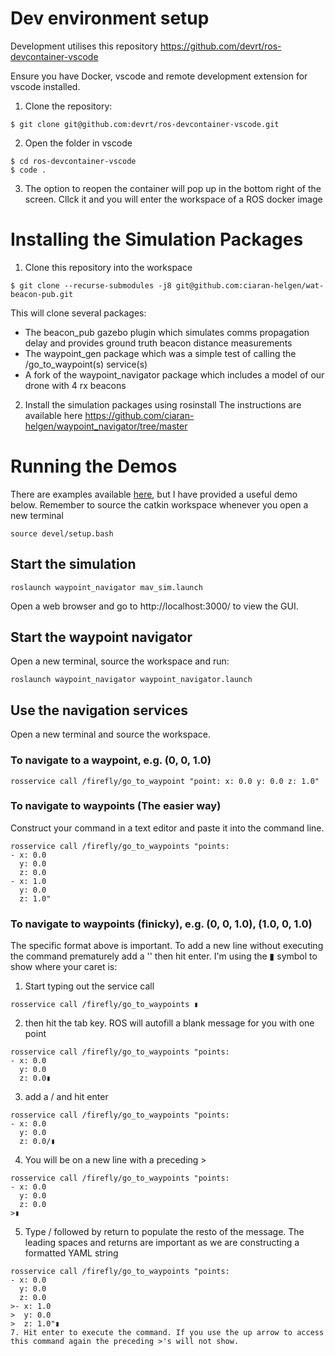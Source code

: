 # Dev environment setup
Development utilises this repository https://github.com/devrt/ros-devcontainer-vscode

Ensure you have Docker, vscode and remote development extension for vscode installed.

1. Clone the repository:
```shell
$ git clone git@github.com:devrt/ros-devcontainer-vscode.git
```

2. Open the folder in vscode
```shell
$ cd ros-devcontainer-vscode
$ code .
```

3. The option to reopen the container will pop up in the bottom right of the screen. Cllck it and you will enter the workspace of a ROS docker image

# Installing the Simulation Packages

1. Clone this repository into the workspace
```shell
$ git clone --recurse-submodules -j8 git@github.com:ciaran-helgen/wat-beacon-pub.git
```
This will clone several packages:
- The beacon_pub gazebo plugin which simulates comms propagation delay and provides ground truth beacon distance measurements
- The waypoint_gen package which was a simple test of calling the /go_to_waypoint(s) service(s)
- A fork of the waypoint_navigator package which includes a model of our drone with 4 rx beacons

2. Install the simulation packages using rosinstall
The instructions are available here https://github.com/ciaran-helgen/waypoint_navigator/tree/master

# Running the Demos
There are examples available [here](https://github.com/ciaran-helgen/waypoint_navigator), but I have provided a useful demo below.
Remember to source the catkin workspace whenever you open a new terminal
``` shell
source devel/setup.bash
```
## Start the simulation
```shell
roslaunch waypoint_navigator mav_sim.launch
```
Open a web browser and go to http://localhost:3000/ to view the GUI.
## Start the waypoint navigator
Open a new terminal, source the workspace and run:
```shell
roslaunch waypoint_navigator waypoint_navigator.launch
```
## Use the navigation services
Open a new terminal and source the workspace. 
### To navigate to a waypoint, e.g. (0, 0, 1.0)
```shell
rosservice call /firefly/go_to_waypoint "point: x: 0.0 y: 0.0 z: 1.0"
```
### To navigate to waypoints (The easier way)

Construct your command in a text editor and paste it into the command line.
```shell
rosservice call /firefly/go_to_waypoints "points:
- x: 0.0
  y: 0.0
  z: 0.0
- x: 1.0
  y: 0.0
  z: 1.0"
```
### To navigate to waypoints (finicky), e.g. (0, 0, 1.0), (1.0, 0, 1.0)

The specific format above is important. To add a new line without executing the command prematurely add a '\' then hit enter. I'm using the ▮ symbol to show where your caret is:
1. Start typing out the service call
```shell
rosservice call /firefly/go_to_waypoints ▮
```
2. then hit the tab key. ROS will autofill a blank message for you with one point
```shell
rosservice call /firefly/go_to_waypoints "points:
- x: 0.0
  y: 0.0
  z: 0.0▮
```
3. add a / and hit enter
```shell
rosservice call /firefly/go_to_waypoints "points:
- x: 0.0
  y: 0.0
  z: 0.0/▮
```
4. You will be on a new line with a preceding >
```shell
rosservice call /firefly/go_to_waypoints "points:
- x: 0.0
  y: 0.0
  z: 0.0
>▮
```
5. Type / followed by return to populate the resto of the message. The leading spaces and returns are important as we are constructing a formatted YAML string
```shell
rosservice call /firefly/go_to_waypoints "points:
- x: 0.0
  y: 0.0
  z: 0.0
>- x: 1.0
>  y: 0.0
>  z: 1.0"▮
7. Hit enter to execute the command. If you use the up arrow to access this command again the preceding >'s will not show.
